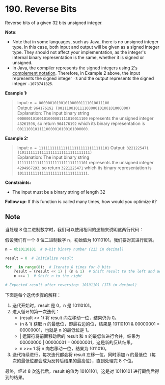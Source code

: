 # 190. Reverse Bits

Reverse bits of a given 32 bits unsigned integer.

**Note:**

- Note that in some languages, such as Java, there is no unsigned integer type. In this case, both input and output will be given as a signed integer type. They should not affect your implementation, as the integer's internal binary representation is the same, whether it is signed or unsigned.
- In Java, the compiler represents the signed integers using [2's complement notation](https://en.wikipedia.org/wiki/Two%27s_complement). Therefore, in Example 2 above, the input represents the signed integer `-3` and the output represents the signed integer `-1073741825`.
 

**Example 1:**

> Input: `n = 00000010100101000001111010011100`  
> Output:    `964176192 (00111001011110000010100101000000)`  
> Explanation: The input binary string `00000010100101000001111010011100` represents the unsigned integer `43261596`, so return `964176192` which its binary representation is `00111001011110000010100101000000`.


**Example 2:**

> Input: `n = 11111111111111111111111111111101`
> Output:   `3221225471 (10111111111111111111111111111111)`  
> Explanation: The input binary string `11111111111111111111111111111101` represents the unsigned integer `4294967293`, so return `3221225471` which its binary representation is `10111111111111111111111111111111`.
 

**Constraints:**

- The input must be a binary string of length 32
 

**Follow up:** If this function is called many times, how would you optimize it?


## Note

当处理 8 位二进制数字时，我们可以使用相同的逻辑来说明这两行代码：

假设我们有一个 8 位二进制数字 n，初始值为 10110101。我们要对其进行反转。
```python
n = 0b10110101  # 8-bit binary number (213 in decimal)

result = 0  # Initialize result

for _ in range(8):  # Iterate 8 times for 8 bits
    result = (result << 1) | (n & 1)  # Shift result to the left and add the least significant bit of n
    n >>= 1  # Shift n to the right

# Expected result after reversing: 10101101 (173 in decimal)
```

下面是每个迭代步骤的解释：

1. 迭代开始时，result 是 0，n 是 10110101。
2. 进入循环的第一次迭代：
   - (result << 1) 将 result 向左移动一位，结果仍为 0。
   - (n & 1) 获取 n 的最低位，即最右边的位，结果是 10110101 & 00000001 = 00000001，也就是 n 的最低位是 1。
   - | 运算符将前面移动后的 result 和 n 的最低位进行合并，结果为 00000000 | 00000001 = 00000001，这是新的反转结果。
   - n >>= 1 将 n 向右移动一位，结果为 1011010。
3. 迭代持续进行，每次迭代都会将 result 左移一位，同时添加 n 的最低位（每次的最低位都会成为反转后结果的最高位），直到处理完 8 个位。

最终，经过 8 次迭代后，result 的值为 10101101，这是对 10110101 进行颠倒后得到的结果。